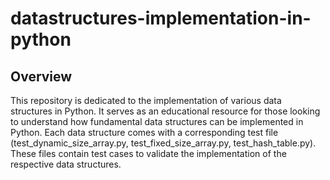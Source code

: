# datastructures-implementation-in-python
## Overview
This repository is dedicated to the implementation of various data structures in Python. It serves as an educational resource for those looking to understand how fundamental data structures can be implemented in Python.
Each data structure comes with a corresponding test file (test_dynamic_size_array.py, test_fixed_size_array.py, test_hash_table.py). These files contain test cases to validate the implementation of the respective data structures.
